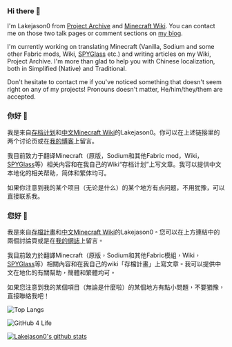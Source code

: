 <div lang="en">
<h3>Hi there 👋</h3>
I'm Lakejason0 from <a href="https://files.lakejason0.ml/wiki/User_talk:Lakejason0">Project Archive</a> and <a href="https://minecraft-zh.gamepedia.com/User:Lakejason0">Minecraft Wiki</a>. You can contact me on those two talk pages or comment sections on <a href="https://lakejason0.wordpress.com">my blog</a>.

I'm currently working on translating Minecraft (Vanilla, Sodium and some other Fabric mods, Wiki, <a href="https://github.com/SPYGlassMC/SPYGlass">SPYGlass</a> etc.) and writing articles on my Wiki, Project Archive. I'm more than glad to help you with Chinese localization, both in Simplified (Native) and Traditional.

Don't hesitate to contact me if you've noticed something that doesn't seem right on any of my projects! Pronouns doesn't matter, He/him/they/them are accepted.
</div>
<div lang="zh-Hans-CN">
<h3>你好 👋</h3>
我是来自<a href="https://files.lakejason0.ml/wiki/User_talk:Lakejason0">存档计划</a>和<a href="https://minecraft-zh.gamepedia.com/User:Lakejason0">中文Minecraft Wiki</a>的Lakejason0。你可以在上述链接里的两个讨论页或在<a href="https://lakejason0.wordpress.com">我的博客</a>上留言。

我目前致力于翻译Minecraft（原版，Sodium和其他Fabric mod，Wiki，<a href="https://github.com/SPYGlassMC/SPYGlass">SPYGlass</a>等）相关内容和在我自己的Wiki“存档计划”上写文章。我可以提供中文本地化的相关帮助，简体和繁体均可。

如果你注意到我的某个项目（无论是什么）的某个地方有点问题，不用犹豫，可以直接联系我。
</div>
<div lang="zh-Hant-TW">
<h3>您好 👋</h3>
我是來自<a href="https://files.lakejason0.ml/wiki/User_talk:Lakejason0">存檔計畫</a>和<a href="https://minecraft-zh.gamepedia.com/User:Lakejason0">中文Minecraft Wiki</a>的Lakejason0。您可以在上方連結中的兩個討論頁或是在<a href="https://lakejason0.wordpress.com">我的網誌</a>上留言。

我目前致力於翻譯Minecraft（原版，Sodium和其他Fabric模組，Wiki，<a href="https://github.com/SPYGlassMC/SPYGlass">SPYGlass</a>等）相關內容和在我自己的wiki「存檔計畫」上寫文章。我可以提供中文在地化的有關幫助，簡體和繁體均可。

如果您注意到我的某個項目（無論是什麼啦）的某個地方有點小問題，不要猶豫，直接聯絡我吧！
</div>

![Top Langs](https://github-readme-stats.vercel.app/api/top-langs/?username=lakejason0&layout=compact)

![GitHub 4 Life](https://github4life.herokuapp.com/lakejason0.gif)

[![Lakejason0's github stats](https://github-readme-stats.vercel.app/api?username=lakejason0&show_icons=true&locale=cn)](https://github.com/anuraghazra/github-readme-stats)
